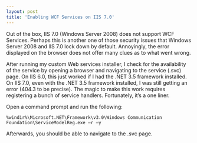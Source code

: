 ```yaml
---
layout: post
title: 'Enabling WCF Services on IIS 7.0'
---
```

Out of the box, IIS 7.0 (Windows Server 2008) does not support WCF Services. Perhaps this is another one of those security issues that Windows Server 2008 and IIS 7.0 lock down by default. Annoyingly, the error displayed on the browser does not offer many clues as to what went wrong.

After running my custom Web services installer, I check for the availability of the service by opening a browser and navigating to the service (.svc) page. On IIS 6.0, this just worked if I had the .NET 3.5 framework installed. On IIS 7.0, even with the .NET 3.5 framework installed, I was still getting an error (404.3 to be precise). The magic to make this work requires registering a bunch of service handlers. Fortunately, it’s a one liner.

Open a command prompt and run the following:
    
    %windir%\Microsoft.NET\Framework\v3.0\Windows Communication Foundation\ServiceModelReg.exe –r –y

Afterwards, you should be able to navigate to the .svc page.
